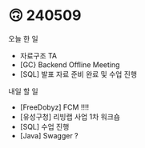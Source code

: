 # 🙃 240509

오늘 한 일

* 자료구조 TA
* \[GC} Backend Offline Meeting
* \[SQL] 발표 자료 준비 완료 및 수업 진행

내일 할 일

* \[FreeDobyz] FCM !!!!
* \[유성구청] 리빙랩 사업 1차 워크숍
* \[SQL] 수업 진행
* \[Java] Swagger ?
